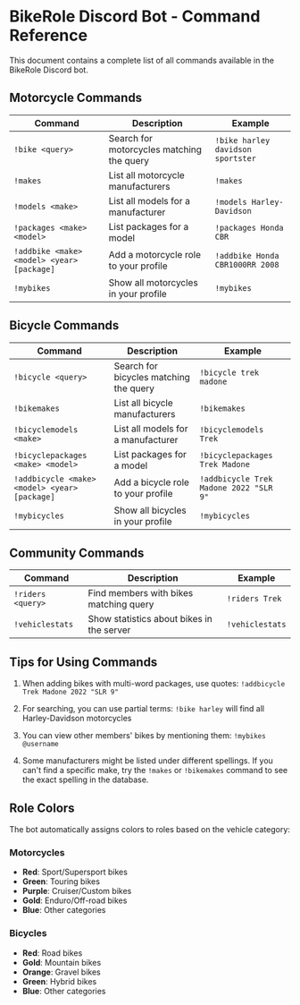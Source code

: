 # BikeRole Discord Bot - Command Reference

This document contains a complete list of all commands available in the BikeRole Discord bot.

## Motorcycle Commands

| Command | Description | Example |
|---------|-------------|---------|
| `!bike <query>` | Search for motorcycles matching the query | `!bike harley davidson sportster` |
| `!makes` | List all motorcycle manufacturers | `!makes` |
| `!models <make>` | List all models for a manufacturer | `!models Harley-Davidson` |
| `!packages <make> <model>` | List packages for a model | `!packages Honda CBR` |
| `!addbike <make> <model> <year> [package]` | Add a motorcycle role to your profile | `!addbike Honda CBR1000RR 2008` |
| `!mybikes` | Show all motorcycles in your profile | `!mybikes` |

## Bicycle Commands

| Command | Description | Example |
|---------|-------------|---------|
| `!bicycle <query>` | Search for bicycles matching the query | `!bicycle trek madone` |
| `!bikemakes` | List all bicycle manufacturers | `!bikemakes` |
| `!bicyclemodels <make>` | List all models for a manufacturer | `!bicyclemodels Trek` |
| `!bicyclepackages <make> <model>` | List packages for a model | `!bicyclepackages Trek Madone` |
| `!addbicycle <make> <model> <year> [package]` | Add a bicycle role to your profile | `!addbicycle Trek Madone 2022 "SLR 9"` |
| `!mybicycles` | Show all bicycles in your profile | `!mybicycles` |

## Community Commands

| Command | Description | Example |
|---------|-------------|---------|
| `!riders <query>` | Find members with bikes matching query | `!riders Trek` |
| `!vehiclestats` | Show statistics about bikes in the server | `!vehiclestats` |

## Tips for Using Commands

1. When adding bikes with multi-word packages, use quotes: `!addbicycle Trek Madone 2022 "SLR 9"` 

2. For searching, you can use partial terms: `!bike harley` will find all Harley-Davidson motorcycles

3. You can view other members' bikes by mentioning them: `!mybikes @username`

4. Some manufacturers might be listed under different spellings. If you can't find a specific make, try the `!makes` or `!bikemakes` command to see the exact spelling in the database.

## Role Colors

The bot automatically assigns colors to roles based on the vehicle category:

### Motorcycles
- **Red**: Sport/Supersport bikes
- **Green**: Touring bikes
- **Purple**: Cruiser/Custom bikes
- **Gold**: Enduro/Off-road bikes
- **Blue**: Other categories

### Bicycles
- **Red**: Road bikes
- **Gold**: Mountain bikes
- **Orange**: Gravel bikes
- **Green**: Hybrid bikes
- **Blue**: Other categories
